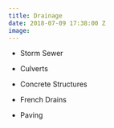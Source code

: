 ```yaml
---
title: Drainage
date: 2018-07-09 17:38:00 Z
image: 
---
```


* Storm Sewer

* Culverts

* Concrete Structures

* French Drains

* Paving